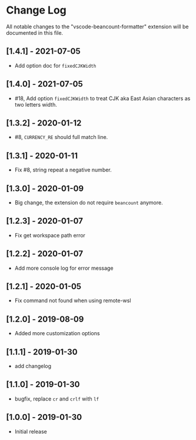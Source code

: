 # Change Log

All notable changes to the "vscode-beancount-formatter" extension will be documented in this file.

## [1.4.1] - 2021-07-05

- Add option doc for `fixedCJKWidth`

## [1.4.0] - 2021-07-05

- #18, Add option `fixedCJKWidth` to treat CJK aka East Asian characters as two letters width.

## [1.3.2] - 2020-01-12

- #8, `CURRENCY_RE` should full match line.

## [1.3.1] - 2020-01-11

- Fix #8, string repeat a negative number.

## [1.3.0] - 2020-01-09

- Big change, the extension do not require `beancount` anymore.

## [1.2.3] - 2020-01-07

- Fix get workspace path error

## [1.2.2] - 2020-01-07

- Add more console log for error message

## [1.2.1] - 2020-01-05

- Fix command not found when using remote-wsl

## [1.2.0] - 2019-08-09

- Added more customization options

## [1.1.1] - 2019-01-30

- add changelog

## [1.1.0] - 2019-01-30

- bugfix, replace `cr` and `crlf` with `lf`

## [1.0.0] - 2019-01-30

- Initial release
